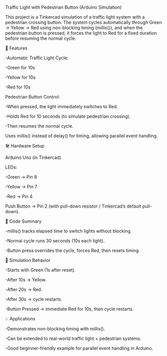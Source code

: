 Traffic Light with Pedestrian Button (Arduino Simulation)

This project is a Tinkercad simulation of a traffic light system with a pedestrian crossing button.
The system cycles automatically through Green → Yellow → Red using non-blocking timing (millis()), and when the pedestrian button is pressed, it forces the light to Red for a fixed duration before resuming the normal cycle.

🔧 Features

-Automatic Traffic Light Cycle:

-Green for 10s

-Yellow for 10s

-Red for 10s

Pedestrian Button Control:

-When pressed, the light immediately switches to Red.

-Holds Red for 10 seconds (to simulate pedestrian crossing).

-Then resumes the normal cycle.

Uses millis() instead of delay() for timing, allowing parallel event handling.

🛠️ Hardware Setup

Arduino Uno (in Tinkercad)

LEDs:

-Green → Pin 8

-Yellow → Pin 7

-Red → Pin 4

Push Button → Pin 2 (with pull-down resistor / Tinkercad’s default pull-down).

📜 Code Summary

-millis() tracks elapsed time to switch lights without blocking.

-Normal cycle runs 30 seconds (10s each light).

-Button press overrides the cycle, forces Red, then resets timing.

🚦 Simulation Behavior

-Starts with Green (1s after reset).

-After 10s → Yellow.

-After 20s → Red.

-After 30s → cycle restarts.

-Button Pressed → immediate Red for 10s, then cycle restarts.

💡 Applications

-Demonstrates non-blocking timing with millis().

-Can be extended to real-world traffic light + pedestrian systems.

-Good beginner-friendly example for parallel event handling in Arduino.
